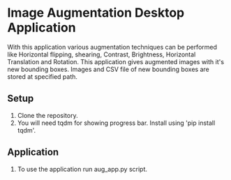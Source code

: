 # Image Augmentation Desktop Application
With this application various augmentation techniques can be performed like Horizontal flipping, shearing, Contrast, Brightness, Horizontal Translation and Rotation. This application gives augmented images with it's new bounding boxes. Images and CSV file of new bounding boxes are stored at specified path.
## Setup
1. Clone the repository.
2. You will need tqdm for showing progress bar. Install using 'pip install tqdm'.
## Application
1. To use the application run aug_app.py script.
